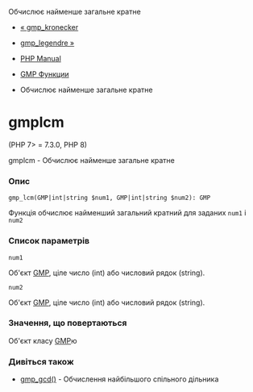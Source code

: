 Обчислює найменше загальне кратне

-   [« gmp\_kronecker](function.gmp-kronecker.html)
    
-   [gmp\_legendre »](function.gmp-legendre.html)
    
-   [PHP Manual](index.html)
    
-   [GMP Функции](ref.gmp.html)
    
-   Обчислює найменше загальне кратне
    

# gmplcm

(PHP 7> = 7.3.0, PHP 8)

gmplcm - Обчислює найменше загальне кратне

### Опис

```methodsynopsis
gmp_lcm(GMP|int|string $num1, GMP|int|string $num2): GMP
```

Функція обчислює найменший загальний кратний для заданих `num1` і `num2`

### Список параметрів

`num1`

Об'єкт [GMP](class.gmp.html), ціле число (int) або числовий рядок (string).

`num2`

Об'єкт [GMP](class.gmp.html), ціле число (int) або числовий рядок (string).

### Значення, що повертаються

Об'єкт класу [GMP](class.gmp.html)ю

### Дивіться також

-   [gmp\_gcd()](function.gmp-gcd.html) - Обчислення найбільшого спільного дільника